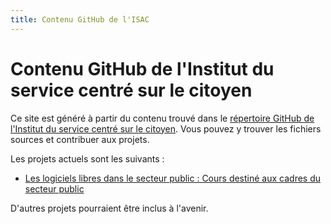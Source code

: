 ```yaml
---
title: Contenu GitHub de l'ISAC
--- 
```


# Contenu GitHub de l'Institut du service centré sur le citoyen

Ce site est généré à partir du contenu trouvé dans le [répertoire GitHub de l'Institut du service centré sur le citoyen](https://github.com/ICCS-ISAC/iccs-isac.io).
Vous pouvez y trouver les fichiers sources et contribuer aux projets.

Les projets actuels sont les suivants :

- [Les logiciels libres dans le secteur public : Cours destiné aux cadres du secteur public](/fr/docs/logiciels_libres/)

D'autres projets pourraient être inclus à l'avenir.

